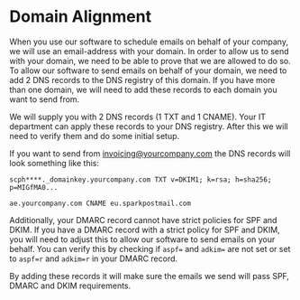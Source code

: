 # Domain Alignment

When you use our software to schedule emails on behalf of your company, we will use an email-address with your domain. 
In order to allow us to send with your domain, we need to be able to prove that we are allowed to do so.
To allow our software to send emails on behalf of your domain, we need to add 2 DNS records to the DNS registry of this domain.
If you have more than one domain, we will need to add these records to each domain you want to send from.

We will supply you with 2 DNS records (1 TXT and 1 CNAME). 
Your IT department can apply these records to your DNS registry.
After this we will need to verify them and do some initial setup.

If you want to send from invoicing@yourcompany.com the DNS records will look something like this:

```TXT
scph****._domainkey.yourcompany.com TXT v=DKIM1; k=rsa; h=sha256; p=MIGfMA0...
```

```TXT
ae.yourcompany.com CNAME eu.sparkpostmail.com
```

Additionally, your DMARC record cannot have strict policies for SPF and DKIM.
If you have a DMARC record with a strict policy for SPF and DKIM, you will need to adjust this to allow our software to send emails on your behalf.
You can verify this by checking if `aspf=` and `adkim=` are not set or set to `aspf=r` and `adkim=r` in your DMARC record.

By adding these records it will make sure the emails we send will pass SPF, DMARC and DKIM requirements.
